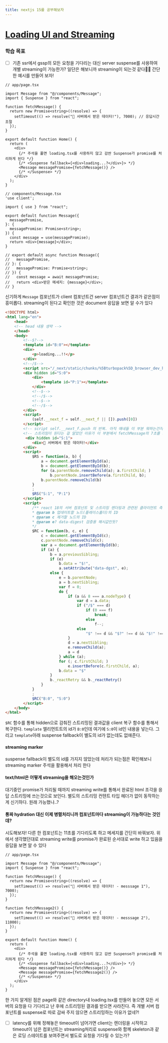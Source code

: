 ```yaml
---
title: nextjs 15를 공부해보자
---
```

# [Loading UI and Streaming](https://nextjs.org/docs/app/building-your-application/routing/loading-ui-and-streaming)
### 학습 목표
- [ ] 기존 ssr에서 gssp의 모든 요청을 기다리는 대신 server suspense를 사용하여 개별 streaming이 가능한가?
일단은 해보니까 streaming이 되는것 같다🕵🏽 간단한 예시를 만들어 보자!

```tsx
// app/page.tsx

import Message from "@/components/Message";
import { Suspense } from "react";

function fetchMessage() {
  return new Promise<string>((resolve) => {
    setTimeout(() => resolve("🚀 서버에서 받은 데이터!"), 7000); // 응답시간 조절
  });
}

export default function Home() {
  return (
    <div>
      {/* 주석을 풀면 loading.tsx를 사용하지 않고 감싼 Suspense가 promise를 처리하게 된다 */}
      {/* <Suspense fallback={<div>loading...?</div>}> */}
      <Message messagePromise={fetchMessage()} />
      {/* </Suspense> */}
    </div>
  );
}
```

```tsx
// components/Message.tsx
'use client';

import { use } from "react";

export default function Message({
  messagePromise,
}: {
  messagePromise: Promise<string>;
}) {
  const message = use(messagePromise);
  return <div>{message}</div>;
}

// export default async function Message({
//   messagePromise,
// }: {
//   messagePromise: Promise<string>;
// }) {
//   const message = await messagePromise;
//   return <div>받은 메세지: {message}</div>;
// }
```

신기하게 `Message` 컴포넌트가 client 컴포넌트건 server 컴포넌트건 결과가 같은점이 흥미롭다.
streaming이 된다고 확인한 것은 document 응답을 보면 알 수가 있다

```html
<!DOCTYPE html>
<html lang="en">
    <head>
    <!-- head 내용 생략 -->
    </head>
    <body>
	    <!--$?-->
        <template id="B:0"></template>
        <div>
            <p>loading...!!</p>
        </div>
        <!--/$-->
        <script src="/_next/static/chunks/%5Bturbopack%5D_browser_dev_hmr-client_hmr-client_ts_851d2d63._.js" async=""></script>
        <div hidden id="S:0">
            <div>
                <template id="P:1"></template>
            </div>
            <!--$-->
            <!--/$-->
            <!--$-->
            <!--/$-->
        </div>
        <script>
            (self.__next_f = self.__next_f || []).push([0])
        </script>
		<!-- script self.__next_f.push 의 반복. 아직 얘네들 이 부분 뭐하는건지 모름-->
		<!-- 스트리밍이 된다는 걸 알았던 이유가 이 부분에서 fetchMessage의 7초를 기다리고 있다. 즉 다음 라인은 없고 7초가 지난 후 스트리밍된 결과가 다음 라인부터 붙는다. 와우🤩 -->
		 <div hidden id="S:1">
            <div>🚀 서버에서 받은 데이터!</div>
        </div>
        <script>
            $RS = function(a, b) {
                a = document.getElementById(a);
                b = document.getElementById(b);
                for (a.parentNode.removeChild(a); a.firstChild; )
                    b.parentNode.insertBefore(a.firstChild, b);
                b.parentNode.removeChild(b)
            }
            ;
            $RS("S:1", "P:1")
        </script>
        <script>
			/** react 18의 서버 컴포넌트 및 스트리밍 렌더링과 관련된 클라이언트 측 복구 로직 하나로 보인다
			* @param b 업데이트할 노드(플레이스홀더)의 ID
			* @param c 제거할 노드의 ID
			* @param e? data-digest 검증용 해시값인듯?
			*/
            $RC = function(b, c, e) {
                c = document.getElementById(c);
                c.parentNode.removeChild(c);
                var a = document.getElementById(b);
                if (a) {
                    b = a.previousSibling;
                    if (e)
                        b.data = "$!",
                        a.setAttribute("data-dgst", e);
                    else {
                        e = b.parentNode;
                        a = b.nextSibling;
                        var f = 0;
                        do {
                            if (a && 8 === a.nodeType) {
                                var d = a.data;
                                if ("/$" === d)
                                    if (0 === f)
                                        break;
                                    else
                                        f--;
                                else
                                    "$" !== d && "$?" !== d && "$!" !== d || f++
                            }
                            d = a.nextSibling;
                            e.removeChild(a);
                            a = d
                        } while (a);
                        for (; c.firstChild; )
                            e.insertBefore(c.firstChild, a);
                        b.data = "$"
                    }
                    b._reactRetry && b._reactRetry()
                }
            }
            ;
            $RC("B:0", "S:0")
        </script>
    </body>
</html>
```
`$RC` 함수를 통해 hidden으로 감춰진 스트리밍된 결과값을 client 복구 함수를 통해서 복구한다.
`template` 엘리먼트트의 id가 `B:0`인데 여기에 `S:0`이 id인 내용을 넣는다. 그리고 `template`아래 suspense fallback이 별도의 id가 없는데도 없애준다.

#### streaming marker <!--$--><!--/$-->
suspense fallback이 별도의 id를 가지지 않았는데 처리가 되는점은 확인해보니 streaming marker 주석을 활용해서 처리 한다
#### text/html은 어떻게 streaming을 해오는것인가
 대기중인 promise가 처리될 때까지 streaming write를 통해서 완료된 html 조각을 응답 스트리밍에 쓰는것으로 보인다.  별도의 스트리밍 컨텐트 타입 헤더가 없이 동작하는게 신기하다. 원래 가능했나..?
#### 통짜 hydration 대신 이제 병렬처리니까 컴포넌트마다 streaming이 가능하다는 것인데?
시도해보자!  다른 한 컴포넌트는 11초를 기다리도록 하고 메세지를 간단히 바꿔보자. 위에서 생각했던대로 streaming write를 promise가 완료된 순서대로 write 하고 있음을 응답을 보면 알 수 있다
```tsx
// app/page.tsx

import Message from "@/components/Message";
import { Suspense } from "react";

function fetchMessage() {
  return new Promise<string>((resolve) => {
    setTimeout(() => resolve("🚀 서버에서 받은 데이터! - messsage 1"), 7000);
  });
}

function fetchMessage2() {
  return new Promise<string>((resolve) => {
    setTimeout(() => resolve("🚀 서버에서 받은 데이터! - messsage 2"), 11000);
  });
}

export default function Home() {
  return (
    <div>
      {/* 주석을 풀면 loading.tsx를 사용하지 않고 감싼 Suspense가 promise를 처리하게 된다 */}
      {/* <Suspense fallback={<div>loading...?</div>}> */}
      <Message messagePromise={fetchMessage()} />
	  <Message messagePromise={fetchMessage2()} />
      {/* </Suspense> */}
    </div>
  );
}
```

한 가지 알게된 점은 page와 같은 directory내 loading.tsx를 만들어 놓으면 모든 서버의 요청을 다 기다리고 난 후에 스트리밍된 결과를 받으면 사라진다. 즉 개별 서버 컴포넌트를 suspense로 따로 감싸 주지 않으면 스트리밍하는 이유가 없네?!

- [ ] latency를 위해 정해놓은 timeout이 넘어가면 client는 렌더링을 시작하고 timeout이 넘은 컴포넌트는 streaming처리로 suspense와 함께 skeleton과 같은 로딩 스테이트를 보여주면서 별도로 요청을 기다릴 수 있는가?